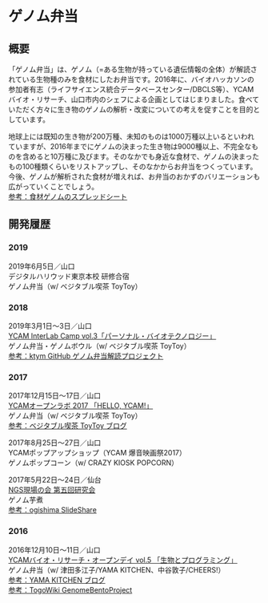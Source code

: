 # ゲノム弁当

## 概要
「ゲノム弁当」は、ゲノム（=ある生物が持っている遺伝情報の全体）が解読されている生物種のみを食材にしたお弁当です。2016年に、バイオハッカソンの参加者有志（ライフサイエンス統合データベースセンター/DBCLS等）、YCAMバイオ・リサーチ、山口市内のシェフによる企画としてはじまりました。食べていただく方々に生き物のゲノムの解析・改変についての考えを促すことを目的としています。  
  
地球上には既知の生き物が200万種、未知のものは1000万種以上いるといわれていますが、2016年までにゲノムの決まった生き物は9000種以上、不完全なものを含めると10万種に及びます。そのなかでも身近な食材で、ゲノムの決まったもの100種類くらいをリストアップし、そのなかからお弁当をつくっています。今後、ゲノムが解析された食材が増えれば、お弁当のおかずのバリエーションも広がっていくことでしょう。  
[参考：食材ゲノムのスプレッドシート](https://docs.google.com/spreadsheets/d/1iyh41eZSsOWCkZOS0b5iqjZM4jA6osboCqXFHqVtLx8/)

## 開発履歴

### 2019
2019年6月5日／山口   
デジタルハリウッド東京本校 研修合宿  
ゲノム弁当（w/ ベジタブル喫茶 ToyToy）  

### 2018
2019年3月1日〜3日／山口  
[YCAM InterLab Camp vol.3「パーソナル・バイオテクノロジー」](https://www.ycam.jp/events/2019/ycam-interlab-camp-vol3/)  
ゲノム弁当・ゲノムボウル（w/ ベジタブル喫茶 ToyToy）  
[参考：ktym GitHub ゲノム弁当解読プロジェクト](https://github.com/ktym/GenomeBento/)  
  
### 2017
2017年12月15日〜17日／山口  
[YCAMオープンラボ 2017 「HELLO, YCAM!」](https://special.ycam.jp/openlab/2017/)  
ゲノム弁当（w/ ベジタブル喫茶 ToyToy）  
[参考：ベジタブル喫茶 ToyToy ブログ](http://vegebeer.jugem.jp/?eid=991)  

  
2017年8月25日〜27日／山口  
YCAMポップアップショップ（YCAM 爆音映画祭2017）  
ゲノムポップコーン（w/ CRAZY KIOSK POPCORN）  
  
2017年5月22日〜24日／仙台  
[NGS現場の会 第五回研究会](http://www.ngs-field.org/top-page/meeting5/)   
ゲノム芋煮  
[参考：ogishima SlideShare](https://www.slideshare.net/ogishima/ngs-76361919)

### 2016
2016年12月10日〜11日／山口  
[YCAMバイオ・リサーチ・オープンデイ vol.5 「生物とプログラミング」](https://www.ycam.jp/events/2016/ycam-bio-research-open-day-vol5/)   
ゲノム弁当（w/ 津田多江子/YAMA KITCHEN、中谷敦子/CHEERS!）  
[参考：YAMA KITCHEN ブログ](https://yamakitchen2015.tumblr.com/post/155990177503/ゲノム弁当香りの相性を愉しむお弁当)  
[参考：TogoWiki GenomeBentoProject](https://wiki.lifesciencedb.jp/mw/GenomeBentoProject)   
